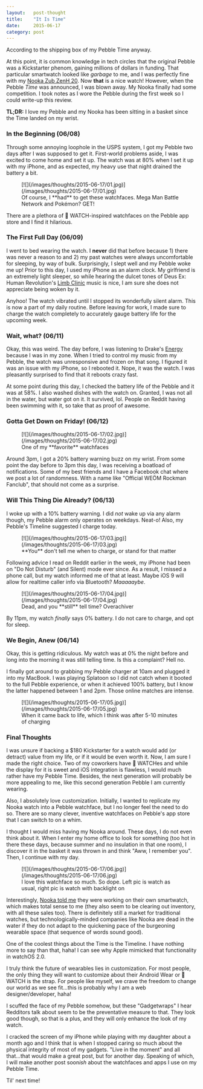 ```yaml
---
layout:   post-thought
title:    "It Is Time"
date:     2015-06-17
category: post
---
```


According to the shipping box of my Pebble Time anyway.

At this point, it is common knowledge in tech circles that the original Pebble was a Kickstarter phenom, gaining millions of dollars in funding. That particular smartwatch looked like *garbage* to me, and I was perfectly fine with my [Nooka Zub ZenH 20](http://www.nooka.com/shop/nooka-watches/zub-20/zub-zenh-20-black). Now **that** is a nice watch! However, when the Pebble *Time* was announced, I was blown away. My Nooka finally had some competition. I took notes as I wore the Pebble during the first week so I could write-up this review.

**TL;DR:** I love my Pebble and my Nooka has been sitting in a basket since the Time landed on my wrist.


### In the Beginning (06/08)

Through some annoying loophole in the USPS system, I got my Pebble two days after I was supposed to get it. First-world problems aside, I was excited to come home and set it up. The watch was at 80% when I set it up with my iPhone, and as expected, my heavy use that night drained the battery a bit.

<figure>
  [![](/images/thoughts/2015-06-17/01.jpg)](/images/thoughts/2015-06-17/01.jpg)
  <figcaption>Of course, I **had** to get these watchfaces. Mega Man Battle Network and Pokémon? GET!</figcaption>
</figure>

There are a plethora of  WATCH-inspired watchfaces on the Pebble app store and I find it hilarious.



### The First Full Day (06/09)

I went to bed wearing the watch. I **never** did that before because 1) there was never a reason to and 2) my past watches were always uncomfortable for sleeping, by way of bulk. Surprisingly, I slept well and my Pebble woke me up! Prior to this day, I used my iPhone as an alarm clock. My girlfriend is an extremely light sleeper, so while hearing the dulcet tones of Deus Ex: Human Revolution's [Limb Clinic](https://www.youtube.com/watch?v=5YQPydQnaoo) music is nice, I am sure she does not appreciate being woken by it.

Anyhoo! The watch vibrated until I stopped its wonderfully silent alarm. This is now a part of my daily routine. Before leaving for work, I made sure to charge the watch completely to accurately gauge battery life for the upcoming week.



### Wait, what? (06/11)

Okay, this was weird. The day before, I was listening to Drake's [Energy](https://www.youtube.com/watch?v=J-AjsctjklI) because I was in my zone. When I tried to control my music from my Pebble, the watch was unresponsive and frozen on that song. I figured it was an issue with my iPhone, so I rebooted it. Nope, it was the watch. I was pleasantly surprised to find that it reboots crazy fast.

At some point during this day, I checked the battery life of the Pebble and it was at 58%. I also washed dishes with the watch on. Granted, I was not all in the water, but water got on it. It survived, lol. People on Reddit having been swimming with it, so take that as proof of awesome.



### Gotta Get Down on Friday! (06/12)

<figure>
  [![](/images/thoughts/2015-06-17/02.jpg)](/images/thoughts/2015-06-17/02.jpg)
  <figcaption>One of my **favorite** watchfaces</figcaption>
</figure>

Around 3pm, I got a 20% battery warning buzz on my wrist. From some point the day before to 3pm this day, I was receiving a boatload of notifications. Some of my best friends and I have a Facebook chat where we post a lot of randomness. With a name like "Official WEÖM Rockman Fanclub", that should not come as a surprise.



### Will This Thing Die Already? (06/13)

I woke up with a 10% battery warning. I did *not* wake up via any alarm though, my Pebble alarm only operates on weekdays. Neat-o! Also, my Pebble's Timeline suggested I charge today.

<figure>
  [![](/images/thoughts/2015-06-17/03.jpg)](/images/thoughts/2015-06-17/03.jpg)
  <figcaption>**You** don't tell me when to charge, or stand for that matter</figcaption>
</figure>

Following advice I read on Reddit earlier in the week, my iPhone had been on "Do Not Disturb" (and Silent) mode ever since. As a result, I missed a phone call, but my watch informed me of that at least. Maybe iOS 9 will allow for realtime caller info via Bluetooth? *Maaaaaybe*.

<figure>
  [![](/images/thoughts/2015-06-17/04.jpg)](/images/thoughts/2015-06-17/04.jpg)
  <figcaption>Dead, and you **still** tell time? Overachiver</figcaption>
</figure>

By 11pm, my watch *finally* says 0% battery. I do not care to charge, and opt for sleep.



### We Begin, Anew (06/14)

Okay, this is getting ridiculous. My watch was at 0% the night before and long into the morning it was still telling time. Is this a complaint? Hell no.

I finally got around to grabbing my Pebble charger at 10am and plugged it into my MacBook. I was playing Splatoon so I did not catch when it booted to the full Pebble experience, or when it achieved 100% battery, but I know the latter happened between 1 and 2pm. Those online matches are intense.

<figure>
  [![](/images/thoughts/2015-06-17/05.jpg)](/images/thoughts/2015-06-17/05.jpg)
  <figcaption>When it came back to life, which I think was after 5-10 minutes of charging</figcaption>
</figure>



### Final Thoughts

I was unsure if backing a $180 Kickstarter for a watch would add (or detract) value from my life, or if it would be even worth it. Now, I am sure I made the right choice. Two of my coworkers have  WATCHes and while the display for it is sweet and iOS integration is flawless, I would much rather have my Pebble Time. Besides, the next generation will probably be more appealing to me, like this second generation Pebble I am currently wearing.

Also, I absolutely love customization. Initially, I wanted to replicate my Nooka watch into a Pebble watchface, but I no longer feel the need to do so. There are so many clever, inventive watchfaces on Pebble's app store that I can switch to on a whim.

I thought I would miss having my Nooka around. These days, I do not even think about it. When I enter my home office to look for something (too hot in there these days, because summer and no insulation in that one room), I discover it in the basket it was thrown in and think "Aww, I remember you". Then, I continue with my day.

<figure>
  [![](/images/thoughts/2015-06-17/06.jpg)](/images/thoughts/2015-06-17/06.jpg)
  <figcaption>I love this watchface so much. So dope. Left pic is watch as usual, right pic is watch with backlight on</figcaption>
</figure>

Interestingly, [Nooka told me](https://twitter.com/Nooka/status/604318544646393858) they were working on their own smartwatch, which makes total sense to me (they also seem to be clearing out inventory, with all these sales too). There is definitely still a market for traditional watches, but technologically-minded companies like Nooka are dead in the water if they do not adapt to the quickening pace of the burgeoning wearable space (that sequence of words sound good).

One of the coolest things about the Time is the Timeline. I have nothing more to say than that, haha! I can see why Apple mimicked that functionality in watchOS 2.0.

I truly think the future of wearables lies in customization. For most people, the only thing they will want to customize about their Android Wear or  WATCH is the strap. For people like myself, we crave the freedom to change our world as we see fit...this is probably why I am a web designer/developer, haha!

I scuffed the face of my Pebble somehow, but these "Gadgetwraps" I hear Redditors talk about seem to be the preventative measure to that. They look good though, so that is a plus, and they will only enhance the look of my watch.

I cracked the screen of my iPhone while playing with my daughter about a month ago and I think that is when I stopped caring so much about the physical integrity of most of my gadgets. "Live in the moment" and all that...that would make a great post, but for another day. Speaking of which, I will make another post soon*ish* about the watchfaces and apps I use on my Pebble Time.

Til' next time!